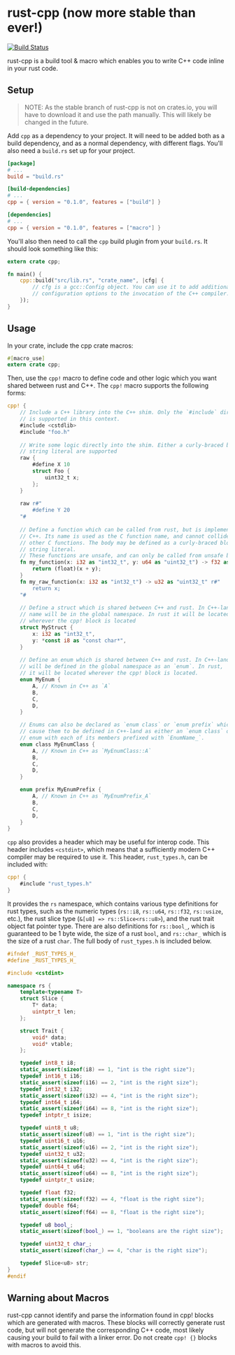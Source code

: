 # rust-cpp (now more stable than ever!)

[![Build Status](https://travis-ci.org/mystor/rust-cpp.svg?branch=master)](https://travis-ci.org/mystor/rust-cpp)

rust-cpp is a build tool & macro which enables you to write C++ code inline in
your rust code.

## Setup

> NOTE: As the stable branch of rust-cpp is not on crates.io, you will have to
> download it and use the path manually. This will likely be changed in the
> future.

Add `cpp` as a dependency to your project. It will need to be added both as a
build dependency, and as a normal dependency, with different flags. You'll also
need a `build.rs` set up for your project.

```toml
[package]
# ...
build = "build.rs"

[build-dependencies]
# ...
cpp = { version = "0.1.0", features = ["build"] }

[dependencies]
# ...
cpp = { version = "0.1.0", features = ["macro"] }
```

You'll also then need to call the `cpp` build plugin from your `build.rs`. It
should look something like this:

```rust
extern crate cpp;

fn main() {
    cpp::build("src/lib.rs", "crate_name", |cfg| {
        // cfg is a gcc::Config object. You can use it to add additional
        // configuration options to the invocation of the C++ compiler.
    });
}
```

## Usage

In your crate, include the cpp crate macros:

```rust
#[macro_use]
extern crate cpp;
```

Then, use the `cpp!` macro to define code and other logic which you want shared
between rust and C++. The `cpp!` macro supports the following forms:

```rust
cpp! {
    // Include a C++ library into the C++ shim. Only the `#include` directive 
    // is supported in this context.
    #include <cstdlib>
    #include "foo.h"
    
    // Write some logic directly into the shim. Either a curly-braced block or
    // string literal are supported
    raw {
        #define X 10
        struct Foo {
            uint32_t x;
        };
    }
    
    raw r#"
        #define Y 20
    "#
    
    // Define a function which can be called from rust, but is implemented in
    // C++. Its name is used as the C function name, and cannot collide with
    // other C functions. The body may be defined as a curly-braced block or 
    // string literal.
    // These functions are unsafe, and can only be called from unsafe blocks.
    fn my_function(x: i32 as "int32_t", y: u64 as "uint32_t") -> f32 as "float" {
        return (float)(x + y);
    }
    fn my_raw_function(x: i32 as "int32_t") -> u32 as "uint32_t" r#"
        return x;
    "#
    
    // Define a struct which is shared between C++ and rust. In C++-land its
    // name will be in the global namespace. In rust it will be located 
    // wherever the cpp! block is located
    struct MyStruct {
        x: i32 as "int32_t",
        y: *const i8 as "const char*",
    }
    
    // Define an enum which is shared between C++ and rust. In C++-land it 
    // will be defined in the global namespace as an `enum`. In rust,
    // it will be located wherever the cpp! block is located.
    enum MyEnum {
        A, // Known in C++ as `A`
        B,
        C,
        D,
    }

    // Enums can also be declared as `enum class` or `enum prefix` which will
    // cause them to be defined in C++-land as either an `enum class` or an
    // enum with each of its members prefixed with `EnumName_`.
    enum class MyEnumClass {
        A, // Known in C++ as `MyEnumClass::A`
        B,
        C,
        D,
    }

    enum prefix MyEnumPrefix {
        A, // Known in C++ as `MyEnumPrefix_A`
        B,
        C,
        D,
    }
}
```

`cpp` also provides a header which may be useful for interop code. This header
includes `<cstdint>`, which means that a sufficiently modern C++ compiler may be
required to use it. This header, `rust_types.h`, can be included with:

```rust
cpp! {
    #include "rust_types.h"
}
```

It provides the `rs` namespace, which contains various type definitions for rust
types, such as the numeric types (`rs::i8`, `rs::u64`, `rs::f32`, `rs::usize`,
etc.), the rust slice type (`&[u8] => rs::Slice<rs::u8>`), and the rust trait
object fat pointer type. There are also definitions for `rs::bool_`, which is
guaranteed to be 1 byte wide, the size of a rust `bool`, and `rs::char_` which
is the size of a rust `char`. The full body of `rust_types.h` is included below.

```c++
#ifndef _RUST_TYPES_H_
#define _RUST_TYPES_H_

#include <cstdint>

namespace rs {
    template<typename T>
    struct Slice {
        T* data;
        uintptr_t len;
    };

    struct Trait {
        void* data;
        void* vtable;
    };

    typedef int8_t i8;
    static_assert(sizeof(i8) == 1, "int is the right size");
    typedef int16_t i16;
    static_assert(sizeof(i16) == 2, "int is the right size");
    typedef int32_t i32;
    static_assert(sizeof(i32) == 4, "int is the right size");
    typedef int64_t i64;
    static_assert(sizeof(i64) == 8, "int is the right size");
    typedef intptr_t isize;

    typedef uint8_t u8;
    static_assert(sizeof(u8) == 1, "int is the right size");
    typedef uint16_t u16;
    static_assert(sizeof(u16) == 2, "int is the right size");
    typedef uint32_t u32;
    static_assert(sizeof(u32) == 4, "int is the right size");
    typedef uint64_t u64;
    static_assert(sizeof(u64) == 8, "int is the right size");
    typedef uintptr_t usize;

    typedef float f32;
    static_assert(sizeof(f32) == 4, "float is the right size");
    typedef double f64;
    static_assert(sizeof(f64) == 8, "float is the right size");

    typedef u8 bool_;
    static_assert(sizeof(bool_) == 1, "booleans are the right size");

    typedef uint32_t char_;
    static_assert(sizeof(char_) == 4, "char is the right size");

    typedef Slice<u8> str;
}
#endif
```

## Warning about Macros

rust-cpp cannot identify and parse the information found in cpp! blocks which
are generated with macros. These blocks will correctly generate rust code, but
will not generate the corresponding C++ code, most likely causing your build to
fail with a linker error. Do not create `cpp! {}` blocks with macros to avoid
this.
